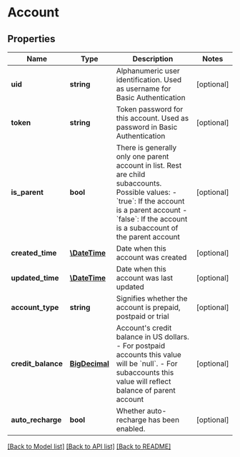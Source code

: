 # Account

## Properties
Name | Type | Description | Notes
------------ | ------------- | ------------- | -------------
**uid** | **string** | Alphanumeric user identification. Used as username for Basic Authentication | [optional] 
**token** | **string** | Token password for this account. Used as password in Basic Authentication | [optional] 
**is_parent** | **bool** | There is generally only one parent account in list. Rest are child subaccounts. Possible values:   - &#x60;true&#x60;: If the account is a parent account   - &#x60;false&#x60;: If the account is a subaccount of the parent account | [optional] 
**created_time** | [**\DateTime**](\DateTime.md) | Date when this account was created | [optional] 
**updated_time** | [**\DateTime**](\DateTime.md) | Date when this account was last updated | [optional] 
**account_type** | **string** | Signifies whether the account is prepaid, postpaid or trial | [optional] 
**credit_balance** | [**BigDecimal**](BigDecimal.md) | Account&#39;s credit balance in US dollars.   - For postpaid accounts this value will be &#x60;null&#x60;.   - For subaccounts this value will reflect balance of parent account | [optional] 
**auto_recharge** | **bool** | Whether auto-recharge has been enabled. | [optional] 

[[Back to Model list]](../README.md#documentation-for-models) [[Back to API list]](../README.md#documentation-for-api-endpoints) [[Back to README]](../README.md)


